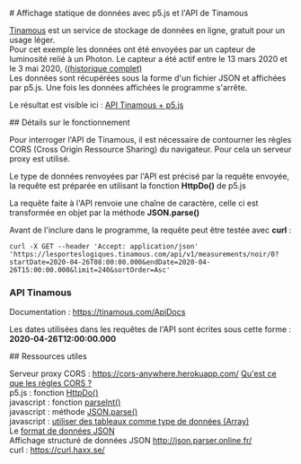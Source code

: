 # Affichage statique de données avec p5.js et l'API de Tinamous  


[Tinamous](http://tinamous.com/) est un service de stockage de données en ligne, gratuit pour un usage léger.  
Pour cet exemple les données ont été envoyées par un capteur de luminosité relié à un Photon. Le capteur a été actif entre le 13 mars 2020 et le 3 mai 2020, ([(historique complet)](https://lesporteslogiques.tinamous.com/Devices/noir/MeasurementHistory)  
Les données sont récupérées sous la forme d'un fichier JSON et affichées par p5.js. Une fois les données affichées le programme s'arrête.

Le résultat est visible ici : [API Tinamous + p5.js](http://emoc.org/introduction_photon/affichage_statique_donnees_avec_p5js_et_tinamous_API/)  


## Détails sur le fonctionnement  


Pour interroger l'API de Tinamous, il est nécessaire de contourner les règles CORS (Cross Origin Ressource Sharing) du navigateur. Pour cela un serveur proxy est utilisé.

Le type de données renvoyées par l'API est précisé par la requête envoyée, la requête est préparée en utilisant la fonction **HttpDo()** de p5.js

La requête faite à l'API renvoie une chaîne de caractère, celle ci est transformée en objet par la méthode **JSON.parse()**

Avant de l'inclure dans le programme, la requête peut être testée avec **curl** :
```
curl -X GET --header 'Accept: application/json' 'https://lesporteslogiques.tinamous.com/api/v1/measurements/noir/0?startDate=2020-04-26T08:00:00.000&endDate=2020-04-26T15:00:00.000&limit=240&sortOrder=Asc'
```


### API Tinamous 


Documentation : https://tinamous.com/ApiDocs

Les dates utilisées dans les requêtes de l'API sont écrites sous cette forme : **2020-04-26T12:00:00.000**


## Ressources utiles 


Serveur proxy CORS : https://cors-anywhere.herokuapp.com/
[Qu'est ce que les règles CORS ?](https://developer.mozilla.org/fr/docs/Web/HTTP/CORS)  
p5.js : fonction [HttpDo()](https://p5js.org/reference/#/p5/httpDo)  
javascript : fonction [parseInt()](https://developer.mozilla.org/fr/docs/Web/JavaScript/Reference/Objets_globaux/parseInt)  
javascript : méthode [JSON.parse()](https://developer.mozilla.org/fr/docs/Web/JavaScript/Reference/Objets_globaux/JSON/parse)  
javascript : [utiliser des tableaux comme type de données (Array)](https://developer.mozilla.org/fr/docs/Web/JavaScript/Guide/Objets_%C3%A9l%C3%A9mentaires_JavaScript)  
Le [format de données JSON](https://fr.wikipedia.org/wiki/JavaScript_Object_Notation)  
Affichage structuré de données JSON http://json.parser.online.fr/  
curl : https://curl.haxx.se/  
